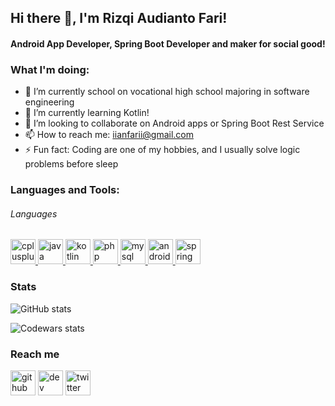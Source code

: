 ## Hi there 👋, I'm Rizqi Audianto Fari!
#### Android App Developer, Spring Boot Developer and maker for social good!


 ### What I'm doing: 
 
- 🔭 I’m currently school on vocational high school majoring in software engineering 
- 🌱 I’m currently learning Kotlin! 
- 👯 I’m looking to collaborate on Android apps or Spring Boot Rest Service
- 📫 How to reach me: iianfarii@gmail.com 
- ⚡ Fun fact: Coding are one of my hobbies, and I usually solve logic problems before sleep 

<h3 align="left">Languages and Tools:</h3>
<h6> Languages </h6>
<p align="left"> <a href="https://www.w3schools.com/cpp/" target="_blank"> <img src="https://raw.githubusercontent.com/abranhe/programming-languages-logos/30a0ecf99188be99a3c75a00efb5be61eca9c382/src/cpp/cpp.svg" alt="cplusplus" width="40" height="40"/> </a> <a href="https://www.java.com" target="_blank"> <img src="https://www.vectorlogo.zone/logos/java/java-icon.svg" alt="java" width="40" height="40"/> </a> <a href="https://kotlinlang.org" target="_blank"> <img src="https://www.vectorlogo.zone/logos/kotlinlang/kotlinlang-icon.svg" alt="kotlin" width="40" height="40"/> </a> <a href="https://www.php.net" target="_blank"> <img src="https://www.vectorlogo.zone/logos/php/php-icon.svg" alt="php" width="40" height="40"/> </a> <a href="https://www.mysql.com/" target="_blank"> <img src="https://www.vectorlogo.zone/logos/mysql/mysql-icon.svg" alt="mysql" width="40" height="40"/> </a>  <a href="https://developer.android.com/" target="_blank"> <img src="https://www.vectorlogo.zone/logos/android/android-icon.svg" alt="android" width="40" height="40"/> </a> <a href="https://spring.io/projects/spring-boot" target="_blank"> <img src="https://www.vectorlogo.zone/logos/springio/springio-icon.svg" alt="spring" width="40" height="40"/> </a>  


### Stats

![GitHub stats](https://github-readme-stats.vercel.app/api?username=TheManusia&count_private=true)  

![Codewars stats](https://www.codewars.com/users/TheManusia/badges/large)
 
### Reach me
[<img src='https://cdn.jsdelivr.net/npm/simple-icons@3.0.1/icons/github.svg' alt='github' height='40'>](https://github.com/TheManusia)  [<img src='https://cdn.jsdelivr.net/npm/simple-icons@3.0.1/icons/hashnode.svg' alt='dev' height='40'>](https://themanusia.github.io/)  [<img src='https://cdn.jsdelivr.net/npm/simple-icons@3.0.1/icons/twitter.svg' alt='twitter' height='40'>](https://twitter.com/themanusia__)  
 
<!--
**TheManusia/TheManusia** is a ✨ _special_ ✨ repository because its `README.md` (this file) appears on your GitHub profile.

Here are some ideas to get you started:

- 🔭 I’m currently working on ...
- 🌱 I’m currently learning ...
- 👯 I’m looking to collaborate on ...
- 🤔 I’m looking for help with ...
- 💬 Ask me about ...
- 📫 How to reach me: ...
- 😄 Pronouns: ...
- ⚡ Fun fact: ...
-->
